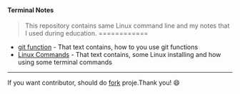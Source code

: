 #### Terminal Notes
> This repository contains same Linux command line and my notes that I used during education.
============
* [git function](https://github.com/msxiyev/my-Notes/blob/master/git%20fuctions.md) - That text contains, how to you use git functions
* [Linux Commands](https://github.com/smehemmed/my-Notes/blob/master/Linux%20Commands.md) - That text contains, some Linux installing and how using some terminal commands 
------------
If you want contributor, should do [fork](https://github.com/smehemmed/my-Notes/fork) proje.Thank you! :smile:
